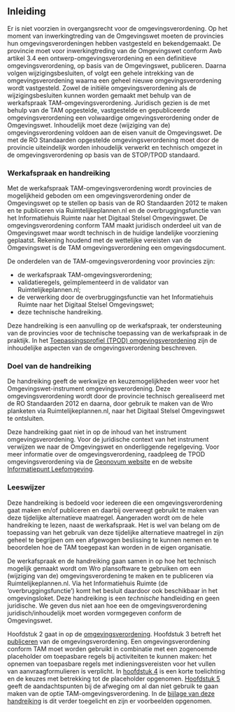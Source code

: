 ## Inleiding

Er is niet voorzien in overgangsrecht voor de omgevingsverordening. Op het moment van inwerkingtreding van de Omgevingswet moeten de provincies hun omgevingsverordeningen hebben vastgesteld en bekendgemaakt.
De provincie moet voor inwerkingtreding van de Omgevingswet conform Awb artikel 3.4 een ontwerp-omgevingsverordening en een definitieve omgevingsverordening, op basis van de Omgevingswet, publiceren. Daarna volgen wijzigingsbesluiten, of volgt een gehele intrekking van de omgevingsverordening waarna een geheel nieuwe omgevingsverordening wordt vastgesteld. Zowel de initiële omgevingsverordening als de wijzigingsbesluiten kunnen worden gemaakt met behulp van de werkafspraak TAM-omgevingsverordening. Juridisch gezien is de met behulp van de TAM opgestelde, vastgestelde en gepubliceerde omgevingsverordening een volwaardige omgevingsverordening onder de Omgevingswet. Inhoudelijk moet deze (wijziging van de) omgevingsverordening voldoen aan de eisen vanuit de Omgevingswet. De met de RO Standaarden opgestelde omgevingsverordening moet door de provincie uiteindelijk worden inhoudelijk verwerkt en technisch omgezet in de omgevingsverordening op basis van de STOP/TPOD standaard. 

### Werkafspraak en handreiking

Met de werkafspraak TAM-omgevingsverordening wordt provincies de mogelijkheid geboden om een omgevingsverordening onder de Omgevingswet op te stellen op basis van de RO Standaarden 2012 te maken en te publiceren via Ruimtelijkeplannen.nl en de overbruggingsfunctie van het Informatiehuis Ruimte naar het Digitaal Stelsel Omgevingswet. De omgevingsverordening conform TAM maakt juridisch onderdeel uit van de Omgevingswet maar wordt technisch in de huidige landelijke voorziening geplaatst. Rekening houdend met de wettelijke vereisten van de Omgevingswet is de TAM omgevingsverordening een omgevingsdocument. 

De onderdelen van de TAM-omgevingsverordening voor provincies zijn: 
- de werkafspraak TAM-omgevingsverordening;
- validatieregels, geïmplementeerd in de validator van Ruimtelijkeplannen.nl;
- de verwerking door de overbruggingsfunctie van het Informatiehuis Ruimte naar het Digitaal Stelsel Omgevingswet;
- deze technische handreiking.

Deze  handreiking is een aanvulling op de werkafspraak, ter ondersteuning van de provincies voor de technische toepassing van de werkafspraak in de praktijk. 
In het <a href='https://geonovum.github.io/TPOD/TPOD%20Omgevingsverordening/TPOD_omgevingsverordening_v2.0.1.pdf' target='_blank'>Toepassingsprofiel (TPOD) omgevingsverordening</a> zijn de inhoudelijke aspecten van de omgevingsverordening beschreven. 

### Doel van de handreiking

De handreiking geeft de werkwijze en keuzemogelijkheden weer voor het Omgevingswet-instrument omgevingsverordening. Deze omgevingsverordening wordt door de provincie technisch gerealiseerd met de RO Standaarden 2012 en daarna, door gebruik te maken van de Wro planketen via Ruimtelijkeplannen.nl, naar het Digitaal Stelsel Omgevingswet te ontsluiten.  

Deze handreiking gaat niet in op de inhoud van het instrument omgevingsverordening. Voor de juridische context van het instrument verwijzen we naar de Omgevingswet en onderliggende regelgeving. Voor meer informatie over de omgevingsverordening, raadpleeg de TPOD omgevingsverordening via de <a href='https://www.geonovum.nl/geo-standaarden/omgevingswet/STOPTPOD' target='_blank'>Geonovum website</a> en de website 
<a href='https://iplo.nl/regelgeving/instrumenten/omgevingsverordening' target='_blank'>Informatiepunt Leefomgeving</a>. 

### Leeswijzer

Deze handreiking is bedoeld voor iedereen die een omgevingsverordening gaat maken en/of publiceren en daarbij overweegt gebruikt te maken van deze tijdelijke alternatieve maatregel. Aangeraden wordt om de hele handreiking te lezen, naast de werkafspraak. Het is wel van belang om de toepassing van het gebruik van deze tijdelijke alternatieve maatregel in zijn geheel te begrijpen om een afgewogen beslissing te kunnen nemen en te beoordelen hoe de TAM toegepast kan worden in de eigen organisatie.

De werkafspraak en de handreiking gaan samen in op hoe het technisch mogelijk gemaakt wordt om Wro plansoftware te gebruiken om een (wijziging van de) omgevingsverordening te maken en te publiceren via Ruimtelijkeplannen.nl. Via het Informatiehuis Ruimte (de ‘overbruggingsfunctie’) komt het besluit daardoor ook beschikbaar in het omgevingsloket. Deze handreiking is een *technische* handleiding en geen juridische. We geven dus niet aan hoe een de omgevingsverordening juridisch/inhoudelijk moet worden vormgegeven conform de Omgevingswet. 

Hoofdstuk 2 gaat in op de [omgevingsverordening](#omgevingsverordening). Hoofdstuk 3 betreft het [publiceren](#publiceren) van de omgevingsverordening. Een omgevingsverordening conform TAM moet worden gebruikt in combinatie met een zogenoemde placeholder om toepasbare regels bij activiteiten te kunnen maken: het opnemen van toepasbare regels met indieningsvereisten voor het vullen van aanvraagformulieren is verplicht. In [hoofdstuk 4](#placeholder-document) is een korte toelichting en de keuzes met betrekking tot de placeholder opgenomen. [Hoofdstuk 5](#aandachtspunten) geeft de aandachtspunten bij de afweging om al dan niet gebruik te gaan maken van de optie TAM-omgevingsverordening. In de [bijlage van deze handreiking](#bijlage-placeholder) is dit verder toegelicht en zijn er voorbeelden opgenomen. 


